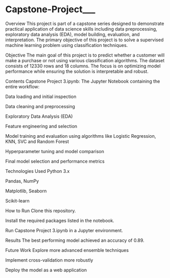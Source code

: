 # Capstone-Project___
Overview
This project is part of a capstone series designed to demonstrate practical application of data science skills including data preprocessing, exploratory data analysis (EDA), model building, evaluation, and interpretation. The primary objective of this project is to solve a supervised machine learning problem using classification techniques.

Objective
The main goal of this project is to predict whether a customer will make a purchase or not using various classification algorithms. The dataset consists of 12330 rows and 18 columns. The focus is on optimizing model performance while ensuring the solution is interpretable and robust.

Contents
Capstone Project 3.ipynb: The Jupyter Notebook containing the entire workflow:

Data loading and initial inspection

Data cleaning and preprocessing

Exploratory Data Analysis (EDA)

Feature engineering and selection

Model training and evaluation using algorithms like Logistic Regression, KNN, SVC and Random Forest

Hyperparameter tuning and model comparison

Final model selection and performance metrics

Technologies Used
Python 3.x

Pandas, NumPy

Matplotlib, Seaborn

Scikit-learn


How to Run
Clone this repository.

Install the required packages listed in the notebook.

Run Capstone Project 3.ipynb in a Jupyter environment.

Results
The best performing model achieved an accuracy of 0.89.

Future Work
Explore more advanced ensemble techniques

Implement cross-validation more robustly

Deploy the model as a web application
